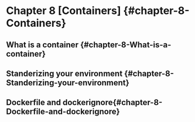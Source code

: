 # Chapter 8 \[Containers\]  {#chapter-8-Containers}

## What is a container {#chapter-8-What-is-a-container}

## Standerizing your environment {#chapter-8-Standerizing-your-environment}

## Dockerfile and dockerignore{#chapter-8-Dockerfile-and-dockerignore}